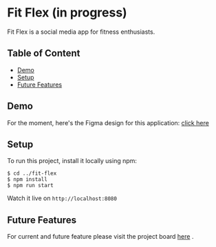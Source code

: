 # Fit Flex (in progress)
Fit Flex is a social media app for fitness enthusiasts.

## Table of Content
* [Demo](#links)
* [Setup](#setup)
* [Future Features](#future-features)

## Demo
For the moment, here's the Figma design for this application: [click here](https://www.figma.com/file/ONjD6H2cKiK8OwQ4jDj5GK/Untitled?node-id=2%3A2)

## Setup
To run this project, install it locally using npm:
```
$ cd ../fit-flex
$ npm install
$ npm run start
```
Watch it live on `http://localhost:8080`

## Future Features
For current and future feature please visit the project board [here](https://github.com/jamieeunice/fit-flex/projects/1) .
